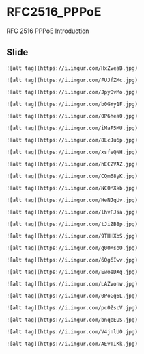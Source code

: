 # RFC2516_PPPoE
RFC 2516 PPPoE Introduction

## Slide
``` 
![alt tag](https://i.imgur.com/HxZveaB.jpg)
``` 

``` 
![alt tag](https://i.imgur.com/FUJfZMc.jpg)
``` 

``` 
![alt tag](https://i.imgur.com/JpyQvMo.jpg)
``` 

``` 
![alt tag](https://i.imgur.com/b0GYy1F.jpg)
``` 

``` 
![alt tag](https://i.imgur.com/0P6hea0.jpg)
``` 

``` 
![alt tag](https://i.imgur.com/iMaF5MU.jpg)
``` 

``` 
![alt tag](https://i.imgur.com/8LcJu6p.jpg)
``` 

``` 
![alt tag](https://i.imgur.com/xsfeQNH.jpg)
``` 

``` 
![alt tag](https://i.imgur.com/hEC2VAZ.jpg)
``` 

``` 
![alt tag](https://i.imgur.com/CQm68yK.jpg)
``` 

``` 
![alt tag](https://i.imgur.com/NC0MXkb.jpg)
``` 

``` 
![alt tag](https://i.imgur.com/HeNJqUv.jpg)
``` 

``` 
![alt tag](https://i.imgur.com/lhvFJsa.jpg)
``` 

``` 
![alt tag](https://i.imgur.com/tJiZB8p.jpg)
``` 

``` 
![alt tag](https://i.imgur.com/9THHXbS.jpg)
``` 

``` 
![alt tag](https://i.imgur.com/g00MsoO.jpg)
``` 

``` 
![alt tag](https://i.imgur.com/6Qg6Iwv.jpg)
``` 

``` 
![alt tag](https://i.imgur.com/EwoeDXq.jpg)
``` 

``` 
![alt tag](https://i.imgur.com/LAZvonw.jpg)
``` 

``` 
![alt tag](https://i.imgur.com/0PoGg6L.jpg)
``` 

``` 
![alt tag](https://i.imgur.com/pc0ZscV.jpg)
``` 

``` 
![alt tag](https://i.imgur.com/bnqeEUS.jpg)
``` 

``` 
![alt tag](https://i.imgur.com/V4jnlUO.jpg)
``` 

``` 
![alt tag](https://i.imgur.com/AEvTIKk.jpg)
``` 